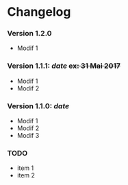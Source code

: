 # Changelog
### Version 1.2.0

* Modif 1

### Version 1.1.1: **_date_** ~~ex: 31 Mai 2017~~

* Modif 1
* Modif 2

### Version 1.1.0: **_date_**

* Modif 1
* Modif 2
* Modif 3

### TODO

* item 1
* item 2
